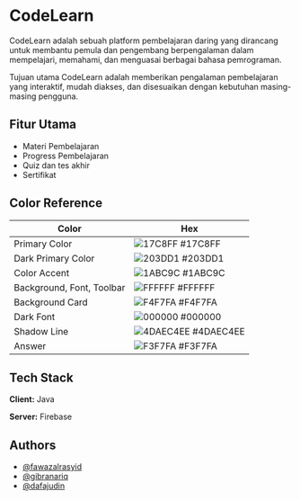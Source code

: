 
# CodeLearn

CodeLearn adalah sebuah platform pembelajaran daring yang dirancang untuk membantu pemula dan pengembang berpengalaman dalam mempelajari, memahami, dan menguasai berbagai bahasa pemrograman. 

Tujuan utama CodeLearn adalah memberikan pengalaman pembelajaran yang interaktif, mudah diakses, dan disesuaikan dengan kebutuhan masing-masing pengguna.

## Fitur Utama

- Materi Pembelajaran
- Progress Pembelajaran
- Quiz dan tes akhir
- Sertifikat

## Color Reference

| Color             | Hex                                                                |
| ----------------- | ------------------------------------------------------------------ |
| Primary Color | ![17C8FF](https://via.placeholder.com/10/17C8FF?text=+) #17C8FF |
| Dark Primary Color | ![203DD1](https://via.placeholder.com/10/203DD1?text=+) #203DD1|
| Color Accent | ![1ABC9C](https://via.placeholder.com/10/1ABC9C?text=+) #1ABC9C |
| Background, Font, Toolbar| ![FFFFFF](https://via.placeholder.com/10/FFFFFF?text=+) #FFFFFF |
| Background Card | ![F4F7FA](https://via.placeholder.com/10/F4F7FA?text=+) #F4F7FA |
| Dark Font | ![000000](https://via.placeholder.com/10/000000?text=+) #000000|
| Shadow Line | ![4DAEC4EE](https://via.placeholder.com/10/4DAEC4EE?text=+) #4DAEC4EE |
| Answer | ![F3F7FA](https://via.placeholder.com/10/F3F7FA?text=+) #F3F7FA |

## Tech Stack

**Client:** Java

**Server:** Firebase


## Authors

- [@fawazalrasyid](https://www.github.com/fawazalrasyid)
- [@gibranariq](https://www.github.com/gibranariq)
- [@dafajudin](https://www.github.com/dafajudin)


